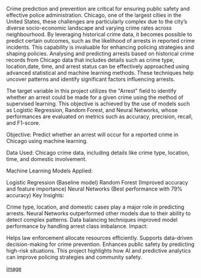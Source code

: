 Crime prediction and prevention are critical for ensuring public safety and effective police administration. Chicago, one of the largest cities in the United States, these challenges are particularly complex due to the city’s diverse socio-economic landscape and varying crime rates across neighbourhood. By leveraging historical crime data, it becomes possible to predict certain outcomes, such as the likelihood of arrests in reported crime incidents. This capability is invaluable for enhancing policing strategies and shaping policies. Analysing and predicting arrests based on historical crime records from Chicago data that includes details such as crime type, location,date, time, and arrest status can be effectively approached using advanced statistical and machine learning methods. These techniques help uncover patterns and identify significant factors influencing arrests.

The target variable in this project utilizes the "Arrest" field to identify whether an arrest could be made for a given crime using the method of supervised learning. This objective is achieved by the use of models such as Logistic Regression, Random Forest, and Neural Networks, whose performances are evaluated on metrics such as accuracy, precision, recall, and F1-score.

Objective: Predict whether an arrest will occur for a reported crime in Chicago using machine learning.

Data Used: Chicago crime data, including details like crime type, location, time, and domestic involvement.

Machine Learning Models Applied:

Logistic Regression (Baseline model)
Random Forest (Improved accuracy and feature importance)
Neural Networks (Best performance with 79% accuracy)
Key Insights:

Crime type, location, and domestic cases play a major role in predicting arrests.
Neural Networks outperformed other models due to their ability to detect complex patterns.
Data balancing techniques improved model performance by handling arrest class imbalance.
Impact:

Helps law enforcement allocate resources efficiently.
Supports data-driven decision-making for crime prevention.
Enhances public safety by predicting high-risk situations.
This project highlights how AI and predictive analytics can improve policing strategies and community safety.

[image](https://github.com/user-attachments/assets/ddc7329b-8d5d-4484-aa3a-c984355f3a1c)
